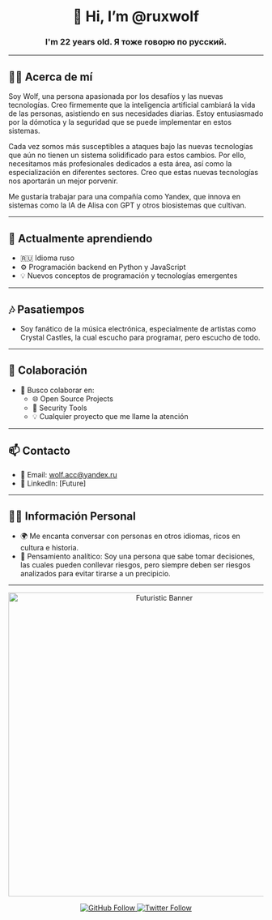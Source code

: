 <h1 align="center">👋 Hi, I’m @ruxwolf</h1>
<h3 align="center">I'm 22 years old. Я тоже говорю по русский.</h3>

---

## 🧑‍🚀 Acerca de mí
Soy Wolf, una persona apasionada por los desafíos y las nuevas tecnologías. Creo firmemente que la inteligencia artificial cambiará la vida de las personas, asistiendo en sus necesidades diarias. Estoy entusiasmado por la dómotica y la seguridad que se puede implementar en estos sistemas.

Cada vez somos más susceptibles a ataques bajo las nuevas tecnologías que aún no tienen un sistema solidificado para estos cambios. Por ello, necesitamos más profesionales dedicados a esta área, así como la especialización en diferentes sectores. Creo que estas nuevas tecnologías nos aportarán un mejor porvenir.

Me gustaría trabajar para una compañía como Yandex, que innova en sistemas como la IA de Alisa con GPT y otros biosistemas que cultivan.

---

## 🌱 Actualmente aprendiendo
- 🇷🇺 Idioma ruso
- ⚙️ Programación backend en Python y JavaScript
- 💡 Nuevos conceptos de programación y tecnologías emergentes

---

## 🎶 Pasatiempos
- Soy fanático de la música electrónica, especialmente de artistas como Crystal Castles, la cual escucho para programar, pero escucho de todo.

---

## 🤝 Colaboración
- 💞️ Busco colaborar en:
  - 🌐 Open Source Projects
  - 🔐 Security Tools
  - 💡 Cualquier proyecto que me llame la atención

---

## 📫 Contacto
- 📧 Email: wolf.acc@yandex.ru
- 💼 LinkedIn: [Future]

---

## 🧑‍🚀 Información Personal
- 🌍 Me encanta conversar con personas en otros idiomas, ricos en cultura e historia.
- 🤔 Pensamiento analítico: Soy una persona que sabe tomar decisiones, las cuales pueden conllevar riesgos, pero siempre deben ser riesgos analizados para evitar tirarse a un precipicio.

---

<p align="center">
  <img src="https://i.pinimg.com/originals/f5/8f/e8/f58fe8e19a7e25ddf0c459a3599261d6.gif" alt="Futuristic Banner" width="600"/>
</p>

<p align="center">
  <a href="https://github.com/ruxwolf">
    <img src="https://img.shields.io/github/followers/ruxwolf?label=Follow&style=social" alt="GitHub Follow"/>
  </a>
  <a href="https://twitter.com/Future">
    <img src="https://img.shields.io/twitter/follow/Future?label=Follow&style=social" alt="Twitter Follow"/>
  </a>
</p>
